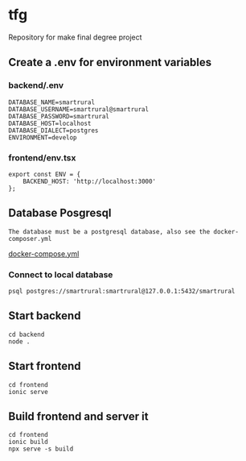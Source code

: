 # tfg
Repository for make final degree project

## Create a .env for environment variables
### backend/.env
```
DATABASE_NAME=smartrural
DATABASE_USERNAME=smartrural@smartrural
DATABASE_PASSWORD=smartrural
DATABASE_HOST=localhost
DATABASE_DIALECT=postgres
ENVIRONMENT=develop
```

### frontend/env.tsx
```
export const ENV = {
    BACKEND_HOST: 'http://localhost:3000'
};
```

## Database Posgresql
```
The database must be a postgresql database, also see the docker-composer.yml
```
[docker-compose.yml](./docker-compose.yml)

### Connect to local database
```
psql postgres://smartrural:smartrural@127.0.0.1:5432/smartrural
```

## Start backend
```
cd backend
node .
```

## Start frontend
```
cd frontend
ionic serve
```

## Build frontend and server it
```
cd frontend
ionic build
npx serve -s build
```